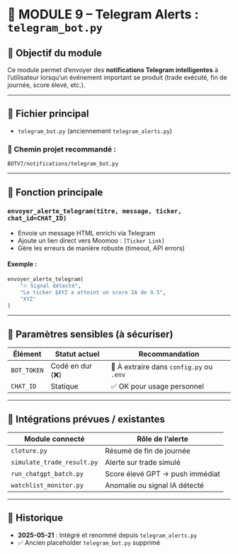 
# 📲 MODULE 9 – Telegram Alerts : `telegram_bot.py`

## 🎯 Objectif du module
Ce module permet d’envoyer des **notifications Telegram intelligentes** à l’utilisateur lorsqu’un événement important se produit (trade exécuté, fin de journée, score élevé, etc.).

---

## 📂 Fichier principal
- `telegram_bot.py` (anciennement `telegram_alerts.py`)

### 📁 Chemin projet recommandé :
```
BOTV7/notifications/telegram_bot.py
```

---

## 🔧 Fonction principale

### `envoyer_alerte_telegram(titre, message, ticker, chat_id=CHAT_ID)`
- Envoie un message HTML enrichi via Telegram
- Ajoute un lien direct vers Moomoo : `[Ticker Link]`
- Gère les erreurs de manière robuste (timeout, API errors)

#### Exemple :
```python
envoyer_alerte_telegram(
    "🔥 Signal détecté",
    "Le ticker $XYZ a atteint un score IA de 9.5",
    "XYZ"
)
```

---

## 🔐 Paramètres sensibles (à sécuriser)

| Élément       | Statut actuel     | Recommandation                        |
|----------------|-------------------|----------------------------------------|
| `BOT_TOKEN`     | Codé en dur (❌)   | 🔐 À extraire dans `config.py` ou `.env` |
| `CHAT_ID`       | Statique          | ✅ OK pour usage personnel              |

---

## 🔗 Intégrations prévues / existantes

| Module connecté           | Rôle de l’alerte                     |
|----------------------------|--------------------------------------|
| `cloture.py`              | Résumé de fin de journée             |
| `simulate_trade_result.py`| Alerte sur trade simulé              |
| `run_chatgpt_batch.py`    | Score élevé GPT → push immédiat      |
| `watchlist_monitor.py`    | Anomalie ou signal IA détecté        |

---

## 📌 Historique

- **2025-05-21** : Intégré et renommé depuis `telegram_alerts.py`
- ✅ Ancien placeholder `telegram_bot.py` supprimé

